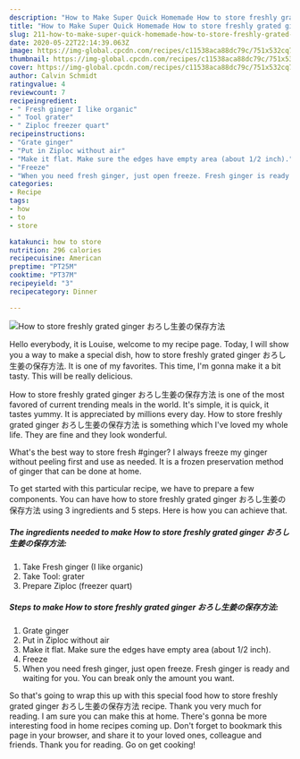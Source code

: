 ```yaml
---
description: "How to Make Super Quick Homemade How to store freshly grated ginger おろし生姜の保存方法"
title: "How to Make Super Quick Homemade How to store freshly grated ginger おろし生姜の保存方法"
slug: 211-how-to-make-super-quick-homemade-how-to-store-freshly-grated-ginger
date: 2020-05-22T22:14:39.063Z
image: https://img-global.cpcdn.com/recipes/c11538aca88dc79c/751x532cq70/how-to-store-freshly-grated-ginger-おろし生姜の保存方法-recipe-main-photo.jpg
thumbnail: https://img-global.cpcdn.com/recipes/c11538aca88dc79c/751x532cq70/how-to-store-freshly-grated-ginger-おろし生姜の保存方法-recipe-main-photo.jpg
cover: https://img-global.cpcdn.com/recipes/c11538aca88dc79c/751x532cq70/how-to-store-freshly-grated-ginger-おろし生姜の保存方法-recipe-main-photo.jpg
author: Calvin Schmidt
ratingvalue: 4
reviewcount: 7
recipeingredient:
- " Fresh ginger I like organic"
- " Tool grater"
- " Ziploc freezer quart"
recipeinstructions:
- "Grate ginger"
- "Put in Ziploc without air"
- "Make it flat. Make sure the edges have empty area (about 1/2 inch)."
- "Freeze"
- "When you need fresh ginger, just open freeze. Fresh ginger is ready and waiting for you. You can break only the amount you want."
categories:
- Recipe
tags:
- how
- to
- store

katakunci: how to store 
nutrition: 296 calories
recipecuisine: American
preptime: "PT25M"
cooktime: "PT37M"
recipeyield: "3"
recipecategory: Dinner

---
```



![How to store freshly grated ginger おろし生姜の保存方法](https://img-global.cpcdn.com/recipes/c11538aca88dc79c/751x532cq70/how-to-store-freshly-grated-ginger-おろし生姜の保存方法-recipe-main-photo.jpg)

Hello everybody, it is Louise, welcome to my recipe page. Today, I will show you a way to make a special dish, how to store freshly grated ginger おろし生姜の保存方法. It is one of my favorites. This time, I'm gonna make it a bit tasty. This will be really delicious.

How to store freshly grated ginger おろし生姜の保存方法 is one of the most favored of current trending meals in the world. It's simple, it is quick, it tastes yummy. It is appreciated by millions every day. How to store freshly grated ginger おろし生姜の保存方法 is something which I've loved my whole life. They are fine and they look wonderful.

What&#39;s the best way to store fresh #ginger? I always freeze my ginger without peeling first and use as needed. It is a frozen preservation method of ginger that can be done at home.


To get started with this particular recipe, we have to prepare a few components. You can have how to store freshly grated ginger おろし生姜の保存方法 using 3 ingredients and 5 steps. Here is how you can achieve that.

<!--inarticleads1-->

##### The ingredients needed to make How to store freshly grated ginger おろし生姜の保存方法:

1. Take  Fresh ginger (I like organic)
1. Take  Tool: grater
1. Prepare  Ziploc (freezer quart)




<!--inarticleads2-->

##### Steps to make How to store freshly grated ginger おろし生姜の保存方法:

1. Grate ginger
1. Put in Ziploc without air
1. Make it flat. Make sure the edges have empty area (about 1/2 inch).
1. Freeze
1. When you need fresh ginger, just open freeze. Fresh ginger is ready and waiting for you. You can break only the amount you want.




So that's going to wrap this up with this special food how to store freshly grated ginger おろし生姜の保存方法 recipe. Thank you very much for reading. I am sure you can make this at home. There's gonna be more interesting food in home recipes coming up. Don't forget to bookmark this page in your browser, and share it to your loved ones, colleague and friends. Thank you for reading. Go on get cooking!
